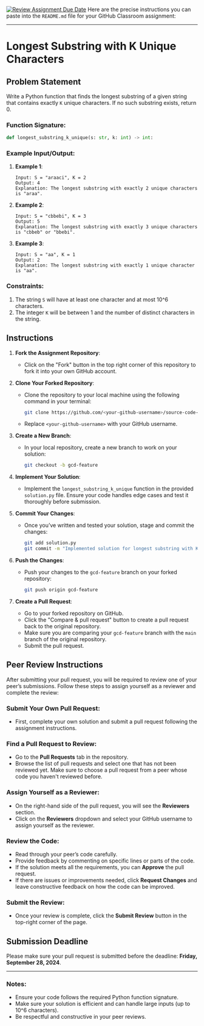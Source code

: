 [![Review Assignment Due Date](https://classroom.github.com/assets/deadline-readme-button-22041afd0340ce965d47ae6ef1cefeee28c7c493a6346c4f15d667ab976d596c.svg)](https://classroom.github.com/a/sXh5Wt-q)
Here are the precise instructions you can paste into the `README.md` file for your GitHub Classroom assignment:

---

# Longest Substring with K Unique Characters

## Problem Statement

Write a Python function that finds the longest substring of a given string that contains exactly `K` unique characters. If no such substring exists, return 0.

### Function Signature:
```python
def longest_substring_k_unique(s: str, k: int) -> int:
```

### Example Input/Output:
1. **Example 1**:
   ```
   Input: S = "araaci", K = 2
   Output: 4
   Explanation: The longest substring with exactly 2 unique characters is "araa".
   ```

2. **Example 2**:
   ```
   Input: S = "cbbebi", K = 3
   Output: 5
   Explanation: The longest substring with exactly 3 unique characters is "cbbeb" or "bbebi".
   ```

3. **Example 3**:
   ```
   Input: S = "aa", K = 1
   Output: 2
   Explanation: The longest substring with exactly 1 unique character is "aa".
   ```

### Constraints:
1. The string `S` will have at least one character and at most 10^6 characters.
2. The integer `K` will be between 1 and the number of distinct characters in the string.

## Instructions

1. **Fork the Assignment Repository**:
   - Click on the "Fork" button in the top right corner of this repository to fork it into your own GitHub account.

2. **Clone Your Forked Repository**:
   - Clone the repository to your local machine using the following command in your terminal:
     ```bash
     git clone https://github.com/<your-github-username>/source-code-management-exercise.git
     ```
   - Replace `<your-github-username>` with your GitHub username.

3. **Create a New Branch**:
   - In your local repository, create a new branch to work on your solution:
     ```bash
     git checkout -b gcd-feature
     ```

4. **Implement Your Solution**:
   - Implement the `longest_substring_k_unique` function in the provided `solution.py` file. Ensure your code handles edge cases and test it thoroughly before submission.

5. **Commit Your Changes**:
   - Once you’ve written and tested your solution, stage and commit the changes:
     ```bash
     git add solution.py
     git commit -m "Implemented solution for longest substring with K unique characters"
     ```

6. **Push the Changes**:
   - Push your changes to the `gcd-feature` branch on your forked repository:
     ```bash
     git push origin gcd-feature
     ```

7. **Create a Pull Request**:
   - Go to your forked repository on GitHub.
   - Click the "Compare & pull request" button to create a pull request back to the original repository.
   - Make sure you are comparing your `gcd-feature` branch with the `main` branch of the original repository.
   - Submit the pull request.

## Peer Review Instructions

After submitting your pull request, you will be required to review one of your peer’s submissions. Follow these steps to assign yourself as a reviewer and complete the review:

### Submit Your Own Pull Request:
- First, complete your own solution and submit a pull request following the assignment instructions.

### Find a Pull Request to Review:
- Go to the **Pull Requests** tab in the repository.
- Browse the list of pull requests and select one that has not been reviewed yet. Make sure to choose a pull request from a peer whose code you haven't reviewed before.

### Assign Yourself as a Reviewer:
- On the right-hand side of the pull request, you will see the **Reviewers** section.
- Click on the **Reviewers** dropdown and select your GitHub username to assign yourself as the reviewer.

### Review the Code:
- Read through your peer’s code carefully.
- Provide feedback by commenting on specific lines or parts of the code.
- If the solution meets all the requirements, you can **Approve** the pull request.
- If there are issues or improvements needed, click **Request Changes** and leave constructive feedback on how the code can be improved.

### Submit the Review:
- Once your review is complete, click the **Submit Review** button in the top-right corner of the page.

## Submission Deadline

Please make sure your pull request is submitted before the deadline: **Friday, September 28, 2024**.

---

### Notes:
- Ensure your code follows the required Python function signature.
- Make sure your solution is efficient and can handle large inputs (up to 10^6 characters).
- Be respectful and constructive in your peer reviews.
